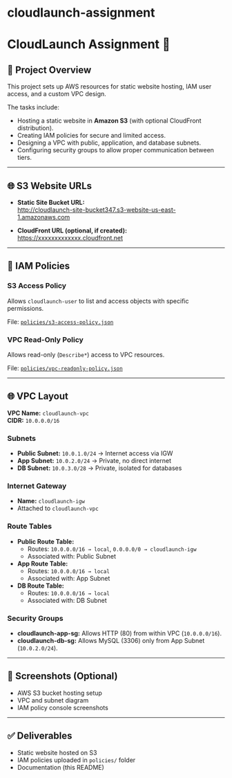 # cloudlaunch-assignment
# CloudLaunch Assignment 🚀

## 📌 Project Overview
This project sets up AWS resources for static website hosting, IAM user access, and a custom VPC design.

The tasks include:
- Hosting a static website in **Amazon S3** (with optional CloudFront distribution).
- Creating IAM policies for secure and limited access.
- Designing a VPC with public, application, and database subnets.
- Configuring security groups to allow proper communication between tiers.

---

## 🌐 S3 Website URLs
- **Static Site Bucket URL:**  
  http://cloudlaunch-site-bucket347.s3-website-us-east-1.amazonaws.com  

- **CloudFront URL (optional, if created):**  
  https://xxxxxxxxxxxxx.cloudfront.net  

---

## 🔐 IAM Policies

### S3 Access Policy
Allows `cloudlaunch-user` to list and access objects with specific permissions.

File: [`policies/s3-access-policy.json`](policies/s3-access-policy.json)

### VPC Read-Only Policy
Allows read-only (`Describe*`) access to VPC resources.

File: [`policies/vpc-readonly-policy.json`](policies/vpc-readonly-policy.json)

---

## 🌐 VPC Layout

**VPC Name:** `cloudlaunch-vpc`  
**CIDR:** `10.0.0.0/16`

### Subnets
- **Public Subnet:** `10.0.1.0/24` → Internet access via IGW  
- **App Subnet:** `10.0.2.0/24` → Private, no direct internet  
- **DB Subnet:** `10.0.3.0/28` → Private, isolated for databases  

### Internet Gateway
- **Name:** `cloudlaunch-igw`  
- Attached to `cloudlaunch-vpc`

### Route Tables
- **Public Route Table:**  
  - Routes: `10.0.0.0/16 → local`, `0.0.0.0/0 → cloudlaunch-igw`  
  - Associated with: Public Subnet  
- **App Route Table:**  
  - Routes: `10.0.0.0/16 → local`  
  - Associated with: App Subnet  
- **DB Route Table:**  
  - Routes: `10.0.0.0/16 → local`  
  - Associated with: DB Subnet  

### Security Groups
- **cloudlaunch-app-sg:** Allows HTTP (80) from within VPC (`10.0.0.0/16`).  
- **cloudlaunch-db-sg:** Allows MySQL (3306) only from App Subnet (`10.0.2.0/24`).  

---

## 📸 Screenshots (Optional)
- AWS S3 bucket hosting setup  
- VPC and subnet diagram  
- IAM policy console screenshots  

---

## ✅ Deliverables
- Static website hosted on S3  
- IAM policies uploaded in `policies/` folder  
- Documentation (this README)
